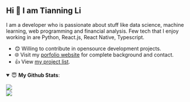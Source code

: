 ## Hi 👋 I am Tianning Li 

I am a developer who is passionate about stuff like data science, machine learning, web programming and financial analysis. Few tech that I enjoy working in are Python, React.js, React Native, Typescript.

- 😊 Willing to contribute in opensource development projects.
- 🌐 Visit my [porfolio website](http://www.litianningl.com.s3-website-us-east-1.amazonaws.com/) for complete background and contact.
- 👍 View [my project list](https://lit26.github.io/project_list/).


<details open>
 <summary> 😇 <b>My Github Stats</b>: </summary>

<br>

<!-- <p align = "center"> -->
  <img src = "https://github-readme-stats.vercel.app/api?username=lit26&show_icons=true&theme=tokyonight&line_height=33">
 <br>
  <img src = "https://github-readme-stats.vercel.app/api/top-langs/?username=lit26&hide=jupyter%20notebook,css,Stata&theme=tokyonight&layout=compact">
<!-- </p> -->


</details>
